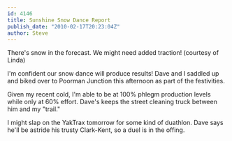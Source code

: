 ```yaml
---
id: 4146
title: Sunshine Snow Dance Report
publish_date: "2010-02-17T20:23:04Z"
author: Steve
---
```

  
There's snow in the forecast. We might need added traction! (courtesy of Linda)

I'm confident our snow dance will produce results! Dave and I saddled up and biked over to Poorman Junction this afternoon as part of the festivities.

Given my recent cold, I'm able to be at 100% phlegm production levels while only at 60% effort. Dave's keeps the street cleaning truck between him and my "trail."

I might slap on the YakTrax tomorrow for some kind of duathlon. Dave says he'll be astride his trusty Clark-Kent, so a duel is in the offing.

